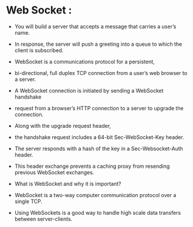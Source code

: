 # Web Socket :

* You will build a server that accepts a message that carries a user’s name.
* In response, the server will push a greeting into a queue to which the client is subscribed.


* WebSocket is a communications protocol for a persistent,

* bi-directional, full duplex TCP connection from a user’s web browser to a server.

* A WebSocket connection is initiated by sending a WebSocket handshake
* request from a browser’s HTTP connection to a server to upgrade the connection.
* Along with the upgrade request header, 
* the handshake request includes a 64-bit Sec-WebSocket-Key header.
* The server responds with a hash of the key in a Sec-Websocket-Auth header.
* This header exchange prevents a caching proxy from resending previous WebSocket exchanges.

* What is WebSocket and why it is important?

* WebSocket is a two-way computer communication protocol over a single TCP.
* Using WebSockets is a good way to handle high scale data transfers between server-clients.